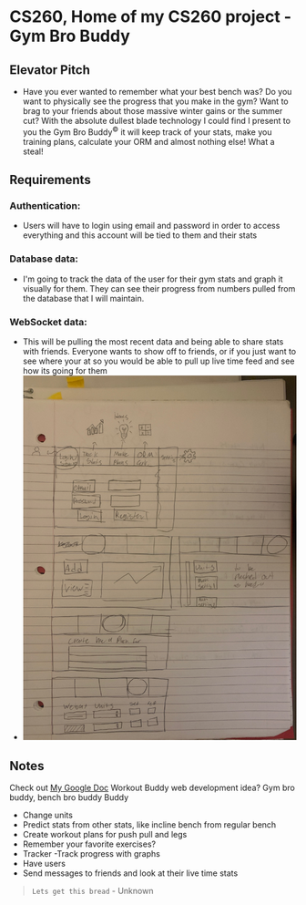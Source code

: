 # CS260, Home of my CS260 project - Gym Bro Buddy

## Elevator Pitch

- Have you ever wanted to remember what your best bench was? Do you want to physically see the progress that you make in the gym? Want to brag to your friends about those massive winter gains or the summer cut? With the absolute dullest blade technology I could find I present to you the Gym Bro Buddy<sup>©</sup> it will keep track of your stats, make you training plans, calculate your ORM and almost nothing else! What a steal!

## Requirements

### Authentication:
- Users will have to login using email and password in order to access everything and this account will be tied to them and their stats
### Database data:
- I'm going to track the data of the user for their gym stats and graph it visually for them. They can see their progress from numbers pulled from the database that I will maintain.
### WebSocket data: 
- This will be pulling the most recent data and being able to share stats with friends. Everyone wants to show off to friends, or if you just want to see where your at so you would be able to pull up live time feed and see how its going for them
- ![Image of my sketch](https://github.com/Dashx7/Startup/blob/main/IMG_7540.JPG)

## Notes
Check out [My Google Doc](https://docs.google.com/document/d/1kt-fd8KEM64hTFWVifAqa3g5ZAjUoWANesyJ6xcsqHk/edit)
Workout Buddy web development idea? Gym bro buddy, bench bro buddy Buddy
- Change units
- Predict stats from other stats, like incline bench from regular bench
- Create workout plans for push pull and legs
- Remember your favorite exercises?
- Tracker
-Track progress with graphs
- Have users
- Send messages to friends and look at their live time stats

> `Lets get this bread` - Unknown
